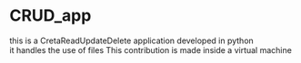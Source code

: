 # CRUD_app
this is a CretaReadUpdateDelete application developed in python  
it handles the use of files 
This contribution is made  inside a virtual machine
